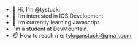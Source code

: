 - 👋 Hi, I’m @tystucki
- 👀 I’m interested in IOS Development    
- 🌱 I’m currently learning Javascript. 
-  I'm a student at DevMountain.
- 📫 How to reach me: tyloganstucki@gmail.com

<!---
tystucki/tystucki is a ✨ special ✨ repository because its `README.md` (this file) appears on your GitHub profile.
You can click the Preview link to take a look at your changes.
--->
